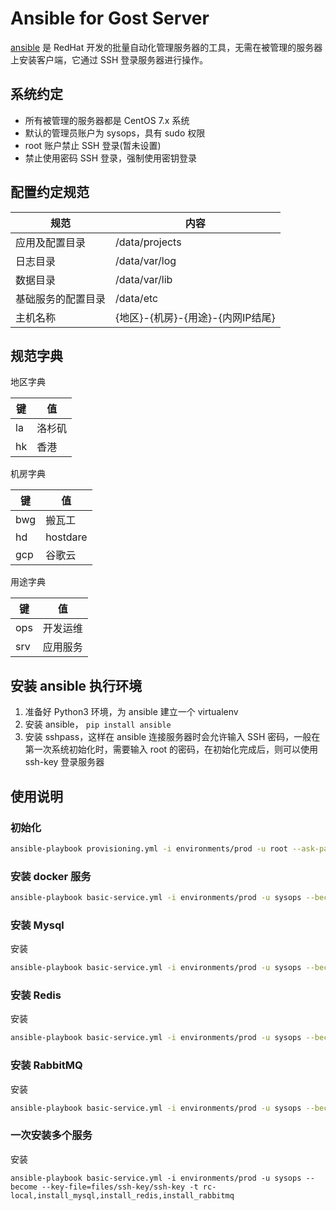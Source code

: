 Ansible for Gost Server
=========================

[ansible](https://www.ansible.com/) 是 RedHat 开发的批量自动化管理服务器的工具，无需在被管理的服务器上安装客户端，它通过 SSH 登录服务器进行操作。

## 系统约定

* 所有被管理的服务器都是 CentOS 7.x 系统
* 默认的管理员账户为 sysops，具有 sudo 权限
* root 账户禁止 SSH 登录(暂未设置)
* 禁止使用密码 SSH 登录，强制使用密钥登录

## 配置约定规范

| 规范 | 内容 |
| --- | --- |
| 应用及配置目录 | /data/projects |
| 日志目录 | /data/var/log |
| 数据目录 | /data/var/lib |
| 基础服务的配置目录 | /data/etc |
| 主机名称 | {地区}-{机房}-{用途}-{内网IP结尾} |

## 规范字典

地区字典

| 键 | 值 |
| --- | --- |
| la | 洛杉矶 |
| hk | 香港 |

机房字典

| 键 | 值 |
| --- | --- |
| bwg | 搬瓦工 |
| hd | hostdare |
| gcp | 谷歌云 |

用途字典

| 键 | 值 |
| --- | --- |
| ops | 开发运维 |
| srv | 应用服务 |

## 安装 ansible 执行环境

1. 准备好 Python3 环境，为 ansible 建立一个 virtualenv
2. 安装 ansible， `pip install ansible`
3. 安装 sshpass，这样在 ansible 连接服务器时会允许输入 SSH 密码，一般在第一次系统初始化时，需要输入 root 的密码，在初始化完成后，则可以使用 ssh-key 登录服务器

## 使用说明

### 初始化

```sh
ansible-playbook provisioning.yml -i environments/prod -u root --ask-pass
```

### 安装 docker 服务

```sh
ansible-playbook basic-service.yml -i environments/prod -u sysops --become --key-file=files/ssh-key/ssh-key -t remove_docker,install_docker
```

### 安装 Mysql

安装

```sh
ansible-playbook basic-service.yml -i environments/prod -u sysops --become --key-file=files/ssh-key/ssh-key -t install_mysql
```

### 安装 Redis

安装

```sh
ansible-playbook basic-service.yml -i environments/prod -u sysops --become --key-file=files/ssh-key/ssh-key -t rc-local,install_redis
```

### 安装 RabbitMQ

安装

```sh
ansible-playbook basic-service.yml -i environments/prod -u sysops --become --key-file=files/ssh-key/ssh-key -t install_rabbitmq
```


### 一次安装多个服务

安装

```
ansible-playbook basic-service.yml -i environments/prod -u sysops --become --key-file=files/ssh-key/ssh-key -t rc-local,install_mysql,install_redis,install_rabbitmq

```
